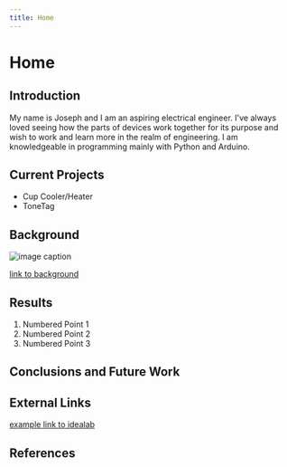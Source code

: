 ```yaml
---
title: Home
---
```


# Home

## Introduction
My name is Joseph and I am an aspiring  electrical engineer. I've always loved seeing how the parts of devices work together for its purpose and wish to work and learn more in the realm of engineering. I am knowledgeable in programming mainly with Python and Arduino.

## Current Projects

* Cup Cooler/Heater
* ToneTag

## Background

![image caption](https://idealab.asu.edu/assets/images/research/jumper1.png)

[link to background](/background.md)

## Results

1. Numbered Point 1
1. Numbered Point 2
1. Numbered Point 3

## Conclusions and Future Work

## External Links

[example link to idealab](https://idealab.asu.edu)


## References

